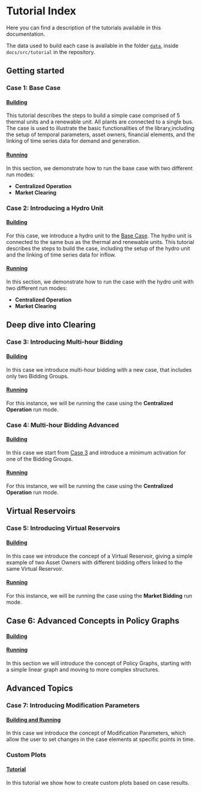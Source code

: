 # Tutorial Index

Here you can find a description of the tutorials available in this documentation. 

The data used to build each case is available in the folder [`data`](https://github.com/psrenergy/IARA.jl/tree/master/docs/src/tutorial/data), inside `docs/src/tutorial` in the repository.

## Getting started

### Case 1: Base Case

#### [Building](tutorial/case_01_build_base_case.md)

This tutorial describes the steps to build a simple case comprised of 5 thermal units and a renewable unit. All plants are connected to a single bus. The case is used to illustrate the basic functionalities of the library,including the setup of temporal parameters, asset owners, financial elements, and the linking of time series data for demand and generation.

#### [Running](tutorial/case_01_run_base_case.md)

In this section, we demonstrate how to run the base case with two different run modes:
- **Centralized Operation**
- **Market Clearing**

### Case 2: Introducing a Hydro Unit

#### [Building](tutorial/case_02_build_hydrounit_base_case.md)

For this case, we introduce a hydro unit to the [Base Case](tutorial/build_base_case.md). The hydro unit is connected to the same bus as the thermal and renewable units. This tutorial describes the steps to build the case, including the setup of the hydro unit and the linking of time series data for inflow.

#### [Running](tutorial/case_02_run_hydrounit_base_case.md)

In this section, we demonstrate how to run the case with the hydro unit with two different run modes:
- **Centralized Operation**
- **Market Clearing**

## Deep dive into Clearing

### Case 3: Introducing Multi-hour Bidding

#### [Building](tutorial/case_03_build_profile_base_case.md)

In this case we introduce multi-hour bidding with a new case, that includes only two Bidding Groups.

#### [Running](tutorial/case_03_run_profile_base_case.md)

For this instance, we will be running the case using the **Centralized Operation** run mode.

### Case 4: Multi-hour Bidding Advanced

#### [Building](tutorial/case_04_build_multi_min_activation.md)

In this case we start from [Case 3](tutorial/case_03_build_profile_base_case.md) and introduce a minimum activation for one of the Bidding Groups.

#### [Running](tutorial/case_04_run_multi_min_activation.md)

For this instance, we will be running the case using the **Centralized Operation** run mode.

## Virtual Reservoirs

### Case 5: Introducing Virtual Reservoirs

#### [Building](tutorial/case_05_build_reservoir_case.md)

In this case we introduce the concept of a Virtual Reservoir, giving a simple example of two Asset Owners with different bidding offers linked to the same Virtual Reservoir.

#### [Running](tutorial/case_05_run_reservoir_case.md)

For this instance, we will be running the case using the **Market Bidding** run mode.

## Case 6: Advanced Concepts in Policy Graphs

#### [Building](tutorial/case_06_build_policy_graph.md)
#### [Running](tutorial/case_06_run_policy_graph.md)

In this section we will introduce the concept of Policy Graphs, starting with a simple linear graph and moving to more complex structures.

## Advanced Topics

### Case 7: Introducing Modification Parameters

#### [Building and Running](tutorial/case_07_modifications_case.md)

In this case we introduce the concept of Modification Parameters, which allow the user to set changes in the case elements at specific points in time.

### Custom Plots

#### [Tutorial](tutorial/plots_tutorial.md)

In this tutorial we show how to create custom plots based on case results.
